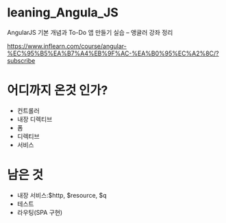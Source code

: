 # leaning_Angula_JS
AngularJS 기본 개념과 To-Do 앱 만들기 실습 – 앵귤러 강좌 정리  

https://www.inflearn.com/course/angular-%EC%95%B5%EA%B7%A4%EB%9F%AC-%EA%B0%95%EC%A2%8C/?subscribe


# 어디까지 온것 인가?

- 컨트롤러
- 내장 디렉티브
- 폼
- 디렉티브
- 서비스

# 남은 것

- 내장 서비스:$http, $resource, $q
- 테스트
- 라우팅(SPA 구현)